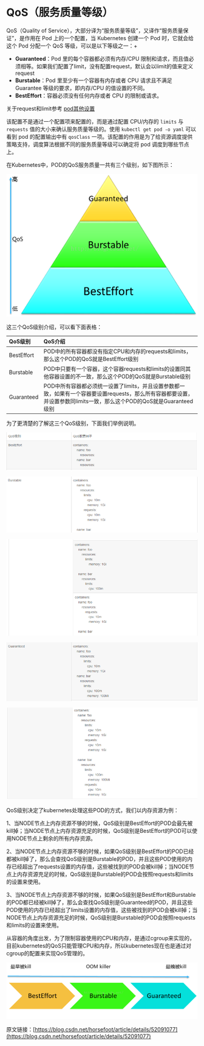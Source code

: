 # QoS（服务质量等级）

QoS（Quality of Service），大部分译为“服务质量等级”，又译作“服务质量保证”，是作用在 Pod 上的一个配置，当 Kubernetes 创建一个 Pod 时，它就会给这个 Pod 分配一个 QoS 等级，可以是以下等级之一：+

* **Guaranteed**：Pod 里的每个容器都必须有内存/CPU 限制和请求，而且值必须相等。如果我们配置了limit，没有配置request，默认会以limit的值来定义request
* **Burstable**：Pod 里至少有一个容器有内存或者 CPU 请求且不满足 Guarantee 等级的要求，即内存/CPU 的值设置的不同。
* **BestEffort**：容器必须没有任何内存或者 CPU 的限制或请求。

关于request和limit参考 [pod其他设置](https://darren.gitbook.io/project/~/edit/drafts/-LUF8vUYyGJ55B0Pam-g/gai-nian-yu-yuan-li-1/zi-yuan-dui-xiang/pod/pod-qi-ta-she-zhi#zi-yuan-xian-zhi)

该配置不是通过一个配置项来配置的，而是通过配置 CPU/内存的 `limits` 与 `requests` 值的大小来确认服务质量等级的。使用 `kubectl get pod -o yaml` 可以看到 pod 的配置输出中有 `qosClass` 一项。该配置的作用是为了给资源调度提供策略支持，调度算法根据不同的服务质量等级可以确定将 pod 调度到哪些节点上。

在Kubernetes中，POD的QoS服务质量一共有三个级别，如下图所示：

![](../../.gitbook/assets/image%20%2816%29.png)

这三个QoS级别介绍，可以看下面表格：

| QoS级别 | QoS介绍 |
| :--- | :--- |
| BestEffort | POD中的所有容器都没有指定CPU和内存的requests和limits，那么这个POD的QoS就是BestEffort级别 |
| Burstable | POD中只要有一个容器，这个容器requests和limits的设置同其他容器设置的不一致，那么这个POD的QoS就是Burstable级别 |
| Guaranteed | POD中所有容器都必须统一设置了limits，并且设置参数都一致，如果有一个容器要设置requests，那么所有容器都要设置，并设置参数同limits一致，那么这个POD的QoS就是Guaranteed级别 |

为了更清楚的了解这三个QoS级别，下面我们举例说明。



![](../../.gitbook/assets/image%20%2834%29.png)

![](../../.gitbook/assets/image%20%2842%29.png)

![](../../.gitbook/assets/image%20%2890%29.png)

![](../../.gitbook/assets/image%20%28160%29.png)

![](../../.gitbook/assets/image%20%2838%29.png)

QoS级别决定了kubernetes处理这些POD的方式，我们以内存资源为例：

1、当NODE节点上内存资源不够的时候，QoS级别是BestEffort的POD会最先被kill掉；当NODE节点上内存资源充足的时候，QoS级别是BestEffort的POD可以使用NODE节点上剩余的所有内存资源。

2、当NODE节点上内存资源不够的时候，如果QoS级别是BestEffort的POD已经都被kill掉了，那么会查找QoS级别是Burstable的POD，并且这些POD使用的内存已经超出了requests设置的内存值，这些被找到的POD会被kill掉；当NODE节点上内存资源充足的时候，QoS级别是Burstable的POD会按照requests和limits的设置来使用。

3、当NODE节点上内存资源不够的时候，如果QoS级别是BestEffort和Burstable的POD都已经被kill掉了，那么会查找QoS级别是Guaranteed的POD，并且这些POD使用的内存已经超出了limits设置的内存值，这些被找到的POD会被kill掉；当NODE节点上内存资源充足的时候，QoS级别是Burstable的POD会按照requests和limits的设置来使用。

从容器的角度出发，为了限制容器使用的CPU和内存，是通过cgroup来实现的，目前kubernetes的QoS只能管理CPU和内存，所以kubernetes现在也是通过对cgroup的配置来实现QoS管理的。

![](../../.gitbook/assets/image%20%2868%29.png)



原文链接：[https://blog.csdn.net/horsefoot/article/details/52091077](https://blog.csdn.net/horsefoot/article/details/52091077)

